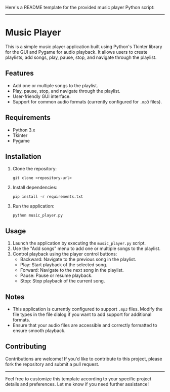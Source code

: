 Here's a README template for the provided music player Python script:

---

# Music Player

This is a simple music player application built using Python's Tkinter library for the GUI and Pygame for audio playback. It allows users to create playlists, add songs, play, pause, stop, and navigate through the playlist.

## Features

- Add one or multiple songs to the playlist.
- Play, pause, stop, and navigate through the playlist.
- User-friendly GUI interface.
- Support for common audio formats (currently configured for `.mp3` files).

## Requirements

- Python 3.x
- Tkinter
- Pygame

## Installation

1. Clone the repository:

    ```
    git clone <repository-url>
    ```

2. Install dependencies:

    ```
    pip install -r requirements.txt
    ```

3. Run the application:

    ```
    python music_player.py
    ```

## Usage

1. Launch the application by executing the `music_player.py` script.
2. Use the "Add songs" menu to add one or multiple songs to the playlist.
3. Control playback using the player control buttons:
   - Backward: Navigate to the previous song in the playlist.
   - Play: Start playback of the selected song.
   - Forward: Navigate to the next song in the playlist.
   - Pause: Pause or resume playback.
   - Stop: Stop playback of the current song.

## Notes

- This application is currently configured to support `.mp3` files. Modify the file types in the file dialog if you want to add support for additional formats.
- Ensure that your audio files are accessible and correctly formatted to ensure smooth playback.

## Contributing

Contributions are welcome! If you'd like to contribute to this project, please fork the repository and submit a pull request.

---

Feel free to customize this template according to your specific project details and preferences. Let me know if you need further assistance!
